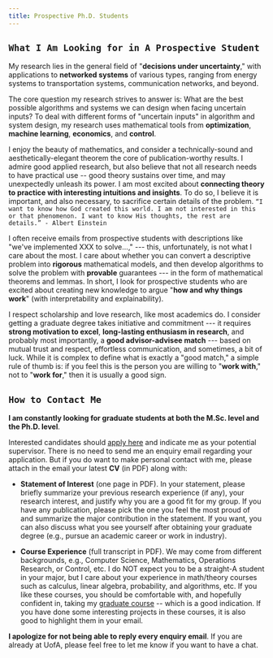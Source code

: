 ```yaml
---
title: Prospective Ph.D. Students
---
```


<!-- <span style="color:tan">
As an educator and researcher, I strongly believe that when an institution accepts the registration of a student - regardless of races, genders, religions, and classes, we are, in effect, entering a moral, ethical, and legal contract with the student to do whatever we can to help that student succeed.
</span>  -->


## `What I Am Looking for in A Prospective Student`

My research lies in the general field of "**decisions under uncertainty**," with applications to **networked systems** of various types, ranging from energy systems to transportation systems,  communication networks, and beyond. 

The core question my research strives to answer is: What are the best possible algorithms and systems we can design when facing uncertain inputs? To deal with different forms of "uncertain inputs" in algorithm and system design, my research uses mathematical tools from **optimization**, **machine learning**, **economics**, and **control**.  

I enjoy the beauty of mathematics, and consider a technically-sound and aesthetically-elegant theorem the core of publication-worthy results. I admire good applied research, but also believe that not all research needs to have practical use -- good theory sustains over time, and may unexpectedly unleash its power. I am most excited about **connecting theory to practice with interesting intuitions and insights**. To do so, I believe it is important, and also necessary, to sacrifice certain details of the problem.  `“I want to know how God created this world. I am not interested in this or that phenomenon. I want to know His thoughts, the rest are details.” - Albert Einstein`

I often receive emails from prospective students with descriptions like "we've implemented XXX to solve...,"  --- this, unfortunately, is not what I care about the most. I care about whether you can convert a descriptive problem into **rigorous** mathematical models, and then develop algorithms to solve the problem with **provable** guarantees --- in the form of mathematical theorems and lemmas. In short, I look for prospective students who are excited about creating new knowledge to argue "**how and why things work**" (with interpretability and explainability).

I respect scholarship and love research, like most academics do. I consider getting a graduate degree takes initiative and commitment --- it requires  **strong motivation to excel**, **long-lasting enthusiasm in research**, and probably most importantly, a **good advisor-advisee match** --- based on mutual trust and respect,  effortless communication, and sometimes, a bit of luck. While it is complex to define what is exactly a "good match," a simple rule of thumb is: if you feel this is the person you are willing to "**work with**," not to "**work for**," then it is usually a good sign.

## `How to Contact Me`

**I am constantly looking for graduate students at both the M.Sc. level and the Ph.D. level**.  

Interested candidates should [apply here](https://www.ualberta.ca/computing-science/graduate-studies/programs-and-admissions/index.html) and indicate me as your potential supervisor.  There is no need to send me an enquiry email regarding your application. But if you do want to make personal contact with me, please attach in the email your latest **CV** (in PDF) along with:

- **Statement of Interest** (one page in PDF). In your statement, please briefly summarize your previous research experience (if any), your research interest, and justify why you are a good fit for my group. If you have any publication, please pick the one you feel the most proud of and summarize the major contribution in the statement. If you want, you can also discuss what you see yourself after obtaining your graduate degree (e.g., pursue an academic career or work in industry). 

- **Course Experience** (full transcript in PDF). We may come from different backgrounds, e.g., Computer Science, Mathematics, Operations Research, or Control, etc. I do NOT expect you to be a straight-A student in your major, but I care about your experience in math/theory courses such as calculus, linear algebra, probability, and  algorithms, etc. If you like these courses, you should be comfortable  with, and hopefully confident in, taking my [graduate course](/teaching/optcourse) --  which is a good indication. If you have done some interesting projects in these courses, it is also good to highlight them in your email.

**I apologize for not being able to reply every enquiry email**. If you are already at UofA, please feel free to let me know if you want to have a chat.